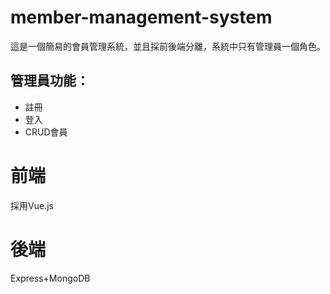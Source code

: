 # member-management-system
這是一個簡易的會員管理系統，並且採前後端分離，系統中只有管理員一個角色。

## 管理員功能：
* 註冊
* 登入
* CRUD會員

# 前端 
採用Vue.js

# 後端
Express+MongoDB
